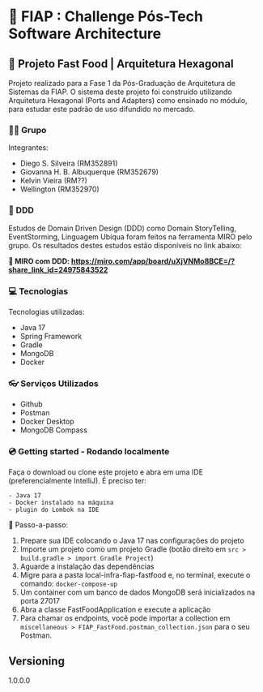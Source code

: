 # 🚀 FIAP : Challenge Pós-Tech Software Architecture
## 🍔 Projeto Fast Food | Arquitetura Hexagonal

Projeto realizado para a Fase 1 da Pós-Graduação de Arquitetura de Sistemas da FIAP. O sistema deste projeto foi construído utilizando Arquitetura Hexagonal (Ports and Adapters) como ensinado no módulo, para estudar este padrão de uso difundido no mercado.

### 👨‍🏫 Grupo

Integrantes:
- Diego S. Silveira (RM352891)
- Giovanna H. B. Albuquerque (RM352679)
- Kelvin Vieira (RM??)
- Wellington (RM352970)

### 📍 DDD

Estudos de Domain Driven Design (DDD) como Domain StoryTelling, EventStorming, Linguagem Ubíqua foram feitos na ferramenta MIRO pelo grupo.
Os resultados destes estudos estão disponíveis no link abaixo:

**🔗 MIRO com DDD: https://miro.com/app/board/uXjVNMo8BCE=/?share_link_id=24975843522**

### 💻 Tecnologias

Tecnologias utilizadas:

* Java 17
* Spring Framework
* Gradle
* MongoDB
* Docker

### 👓 Serviços Utilizados

* Github
* Postman
* Docker Desktop 
* MongoDB Compass

### 💿 Getting started - Rodando localmente

Faça o download ou clone este projeto e abra em uma IDE (preferencialmente IntelliJ).
É preciso ter:

    - Java 17
    - Docker instalado na máquina
    - plugin do Lombok na IDE

🚨 Passo-a-passo:

1. Prepare sua IDE colocando o Java 17 nas configurações do projeto
2. Importe um projeto como um projeto Gradle (botão direito em ```src > build.gradle > import Gradle Project```)
3. Aguarde a instalação das dependências
4. Migre para a pasta local-infra-fiap-fastfood e, no terminal, execute o comando: ```docker-compose-up```
5. Um container com um banco de dados MongoDB será inicializados na porta 27017
6. Abra a classe FastFoodApplication e execute a aplicação
7. Para chamar os endpoints, você pode importar a collection em ```miscellaneous > FIAP_FastFood.postman_collection.json``` para o seu Postman.

## Versioning

1.0.0.0
